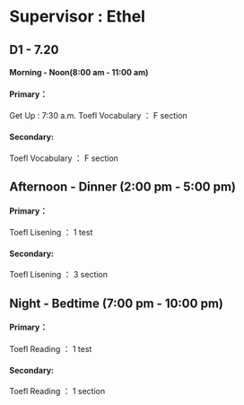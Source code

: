 # Supervisor : Ethel
## D1 - 7.20
#### Morning - Noon(8:00 am - 11:00 am)
#### Primary：
Get Up : 7:30 a.m.
Toefl Vocabulary ： F section
#### Secondary:
Toefl Vocabulary ： F section
## Afternoon - Dinner (2:00 pm - 5:00 pm)
#### Primary：
Toefl Lisening ： 1 test
#### Secondary:
Toefl Lisening ： 3 section
## Night - Bedtime (7:00 pm - 10:00 pm)
#### Primary：
Toefl Reading ： 1 test
#### Secondary:
Toefl Reading ： 1 section
